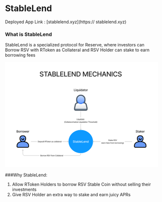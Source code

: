 # StableLend

Deployed App Link : [stablelend.xyz](https:// stablelend.xyz)

### What is StableLend

StableLend is a specialized protocol for Reserve, where investors can Borrow RSV with RToken as Collateral and RSV Holder can stake to earn borrowing fees

![](https://raw.githubusercontent.com/blockdudes/stablelend/main/docs/stablelend-mechanics.jpeg)


###Why StableLend:

1) Allow RToken Holders to borrow RSV Stable Coin without selling their investments
2) Give RSV Holder an extra way to stake and earn juicy APRs
